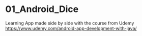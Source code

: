 # 01_Android_Dice

Learning App made side by side with the course from Udemy https://www.udemy.com/android-app-development-with-java/

